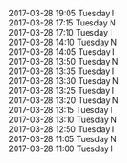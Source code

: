 2017-03-28 19:05 Tuesday  I  
2017-03-28 17:15 Tuesday  N  
2017-03-28 17:10 Tuesday  I  
2017-03-28 14:10 Tuesday  N  
2017-03-28 14:05 Tuesday  I  
2017-03-28 13:50 Tuesday  N  
2017-03-28 13:35 Tuesday  I  
2017-03-28 13:30 Tuesday  N  
2017-03-28 13:25 Tuesday  I  
2017-03-28 13:20 Tuesday  N  
2017-03-28 13:15 Tuesday  I  
2017-03-28 13:10 Tuesday  N  
2017-03-28 12:50 Tuesday  I  
2017-03-28 11:05 Tuesday  N  
2017-03-28 11:00 Tuesday  I  
